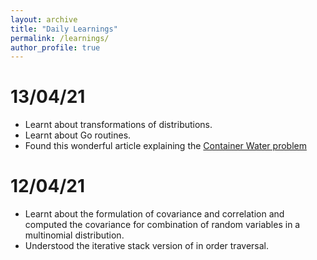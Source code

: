 ```yaml
---
layout: archive
title: "Daily Learnings"
permalink: /learnings/
author_profile: true
---
```


# 13/04/21
* Learnt about transformations of distributions.
* Learnt about Go routines.
* Found this wonderful article explaining the [Container Water problem](https://leimao.github.io/blog/Proof-Container-With-Most-Water-Problem/) 


# 12/04/21
* Learnt about the formulation of covariance and correlation and computed the covariance for combination of random variables in a multinomial distribution.
* Understood the iterative stack version of in order traversal.